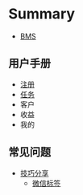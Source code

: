 # Summary

* [BMS](README.md)

## 用户手册

* [注册](yong-hu-shou-ce/zhu-ce.md)
* [任务](yong-hu-shou-ce/ren-wu.md)
* 客户
* 收益
* 我的

## 常见问题

* [技巧分享](chang-jian-wen-ti/ji-qiao-fen-xiang.md)
  * [微信标签](chang-jian-wen-ti/ji-qiao-fen-xiang/wei-xin-biao-qian.md)

